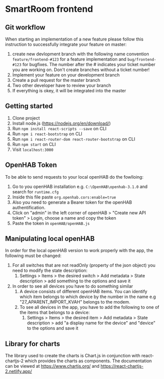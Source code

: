 # SmartRoom frontend

## Git workflow

When starting an implementation of a new feature please follow this instruction to successfully integrate your feature
on master:

1. create new devlopment branch with the following name convention ``feature/frontend-#123`` for a feature
   implementation and ``bug/frontend-#123`` for bugfixes. The number after the # indicates your ticket number you are
   working on. Don't create branches without a ticket number!
2. Implement your feature on your development branch
3. Create a pull request for the master branch
4. Two other developer have to review your branch
5. If everything is okey, it will be integrated into the master

## Getting started

1. Clone project
2. Install node.js (https://nodejs.org/en/download/)
3. Run ``npm install react-scripts --save`` on CLI
4. Run ``npm i react-bootstrap`` on CLI
5. Run ``npm i react-router-dom react-router-bootstrap`` on CLI
6. Run ``npm start`` on CLI
7. Visit ``localhost:3000``

## OpenHAB Token

To be able to send requests to your local openHAB do the fowlloing:

1. Go to you openHAB installation e.g. ``C:\OpenHAB\openhab-3.1.0`` and search for ``runtime.cfg``
2. Inside this file paste ``org.openhab.cors:enable=true``
3. Also you need to generate a Bearer token for the openHAB authentification.
4. Click on "admin" in the left corner of openHAB > "Create new API token" > Login, choose a name and copy the token
5. Paste the token in ``openHAB/openHAB.js``

## Manipulating local openHAB

In order for the local openHAB version to work properly with the app, the following must be changed:

1. For all switches that are not readOnly (property of the json object) you need to modify the state description:
    1. Settings > Items > the desired switch > Add metadata > State description > add something to the options and save
       it
2. In order to see all devices you have to do something similar
    1. A device consists of different openHAB items. You can identify which item belongs to which device by the number
       in the name e.g "27_APARENT_IMPORT_KVAH" belongs to the modem.
    2. To see all devices in the app, you have to add the following to one of the items that belongs to a device:
        1. Settings > Items > the desired item > Add metadata > State description > add "a display name for the device"
           and "device" to the options and save it

## Library for charts

The library used to create the charts is Chart.js in conjunction with react-chartjs-2 which provides the charts as
components. The documentation can be viewed at https://www.chartjs.org/ and https://react-chartjs-2.netlify.app/ 
